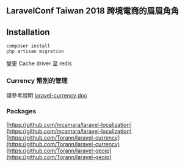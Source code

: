 ## LaravelConf Taiwan 2018 跨境電商的眉眉角角

## Installation

```
composer install
php artisan migration
```

變更 Cache driver 至 redis

### Currency 幣別的管理

請參考說明
[laravel-currency doc](http://lyften.com/projects/laravel-currency/doc/commands.html)

### Packages

[https://github.com/mcamara/laravel-localization](https://github.com/mcamara/laravel-localization)
[https://github.com/Torann/laravel-currency](https://github.com/Torann/laravel-currency)
[https://github.com/Torann/laravel-geoip](https://github.com/Torann/laravel-geoip)

